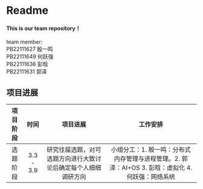 # Readme 
#### This is our team repository！
team member:<br>
PB22111627 殷一鸣<br>
PB22111649 何跃强<br>
PB22111636 彭晗<br>
PB22111631 郭泽<br>

## 项目进展

| 项目阶段 | 时间 | 项目进展 | 工作安排 |
|:----: | :----: | :----: | :----: |
| 选题阶段 | 3.3 - 3.9 | 研究往届选题，对可选题方向进行大致讨论后确定每个人细细调研方向 | 小组分工：1.	殷一鸣：分布式内存管理与进程管理。2.	郭泽：AI+OS 3.	彭晗：虚拟化 4.何跃强：网络系统|
